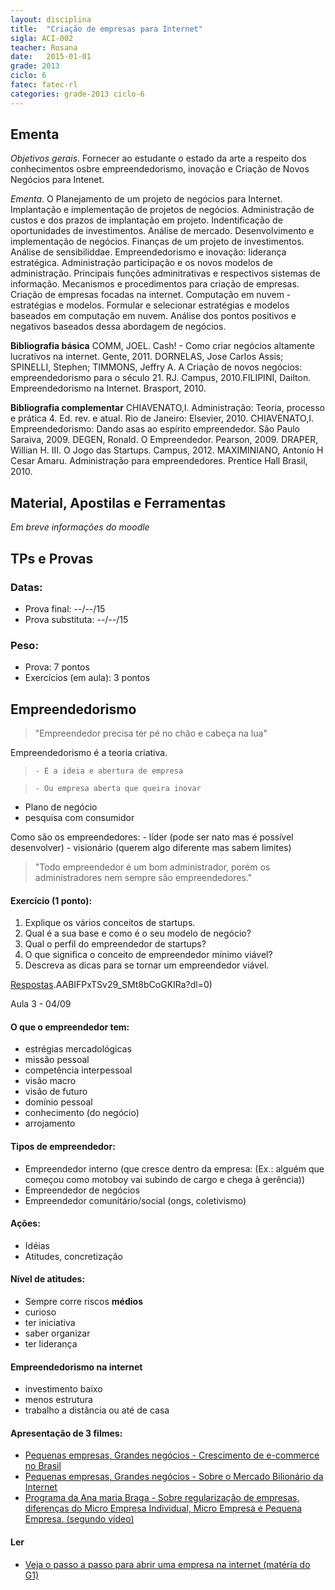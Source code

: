 ```yaml
---
layout: disciplina
title:  "Criação de empresas para Internet"
sigla: ACI-002
teacher: Rosana
date:   2015-01-01
grade: 2013
ciclo: 6
fatec: fatec-rl
categories: grade-2013 ciclo-6
---
```


## Ementa

*Objetivos gerais*. Fornecer ao estudante o estado da arte a respeito dos conhecimentos osbre empreendedorismo, inovação e Criação de Novos Negócios para Intenet.

*Ementa*. O Planejamento de um projeto de negócios para Internet. Implantação e implementação de projetos de negócios. Administração de custos e dos prazos de implantação em projeto. Indentificação de oportunidades de investimentos. Análise de mercado. Desenvolvimento e implementação de negócios. Finanças de um projeto de investimentos. Análise de sensibiliddae. Empreendedorismo e inovação: liderança estratégica. Administração participação e os novos modelos de administração. Principais funções adminitrativas e respectivos sistemas de informação. Mecanismos e procedimentos para criação de empresas. Criação de empresas focadas na internet. Computação em nuvem - estratégias e modelos. Formular e selecionar estratégias e modelos baseados em computação em nuvem. Análise dos pontos positivos e negativos baseados dessa abordagem de negócios.

**Bibliografia básica**
COMM, JOEL. Cash! - Como criar negócios altamente lucrativos na internet. Gente, 2011. DORNELAS, Jose Carlos Assis; SPINELLI, Stephen; TIMMONS, Jeffry A. A Criação de novos negócios: empreendedorismo para o século 21. RJ. Campus, 2010.FILIPINI, Dailton. Empreendedorismo na Internet. Brasport, 2010.

**Bibliografia complementar**
CHIAVENATO,I. Administração: Teoria, processo e prática 4. Ed. rev. e atual. Rio de Janeiro: Elsevier, 2010.
CHIAVENATO,I. Empreendedorismo: Dando asas ao espírito empreendedor. São Paulo Saraiva, 2009.
DEGEN, Ronald. O Empreendedor. Pearson, 2009.
DRAPER, Willian H. III. O Jogo das Startups. Campus, 2012.
MAXIMINIANO, Antonio H Cesar Amaru. Administração para empreendedores. Prentice Hall Brasil, 2010.


## Material, Apostilas e Ferramentas
*Em breve informações do moodle*


## TPs e Provas

### Datas:
- Prova final: --/--/15 
- Prova substituta: --/--/15    

### Peso:
- Prova: 7 pontos
- Exercícios (em aula): 3 pontos



## Empreendedorismo

>"Empreendedor precisa ter pé no chão e cabeça na lua"

Empreendedorismo é a teoria criativa.

>     - É a ideia e abertura de empresa

>     - Ou empresa aberta que queira inovar
 
- Plano de negócio
- pesquisa com consumidor

Como são os empreendedores:
    - líder (pode ser nato mas é possível desenvolver)
    - visionário (querem algo diferente mas sabem limites)

>"Todo empreendedor é um bom administrador, porém os administradores nem sempre são empreendedores."


#### Exercício (1 ponto):
1. Explique os vários conceitos de startups.
2. Qual é a sua base e como é o seu modelo de negócio?
3. Qual o perfil do empreendedor de startups?
4. O que significa o conceito de empreendedor mínimo viável?
5. Descreva as dicas para se tornar um empreendedor viável.

[Respostas](https://www.dropbox.com/sh/km7kuav4xej8jpu/).AABIFPxTSv29_SMt8bCoGKIRa?dl=0)


<span class="label label-success text-uppercase">Aula 3 - 04/09</span>


#### O que o empreendedor tem:

- estrégias mercadológicas
- missão pessoal
- competência interpessoal
- visão macro
- visão de futuro
- domínio pessoal
- conhecimento (do negócio)
- arrojamento

#### Tipos de empreendedor:
- Empreendedor interno (que cresce dentro da empresa: (Ex.: alguém que começou como motoboy vai subindo de cargo e chega à gerência))
- Empreendedor de negócios 
- Empreendedor comunitário/social (ongs, coletivismo)

#### Ações:
- Idéias
- Atitudes, concretização

#### Nível de atitudes:
- Sempre corre riscos **médios**
- curioso
- ter iniciativa
- saber organizar
- ter liderança

#### Empreendedorismo na internet
- investimento baixo
- menos estrutura
- trabalho a distância ou até de casa

#### Apresentação de 3 filmes:
- [Pequenas empresas, Grandes negócios - Crescimento de e-commerce no Brasil](https://www.youtube.com/watch?v=c_jp1MXe5Wc)
- [Pequenas empresas, Grandes negócios - Sobre o Mercado Bilionário da Internet](https://www.youtube.com/watch?v=GsCi4EdxTME)
- [Programa da Ana maria Braga - Sobre regularização de empresas, diferenças do Micro Empresa Individual, Micro Empresa e Pequena Empresa. (segundo vídeo)](http://gshow.globo.com/programas/mais-voce/O-programa/noticia/2013/09/xo-informalidade-veja-passo-a-passo-para-regularizar-sua-microempresa.html)

#### Ler
- [Veja o passo a passo para abrir uma empresa na internet (matéria do G1)](http://g1.globo.com/economia/pme/noticia/2014/08/veja-o-passo-passo-para-abrir-uma-empresa-na-internet.html)
